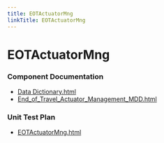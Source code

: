 ```yaml
---
title: EOTActuatorMng
linkTitle: EOTActuatorMng
---
```


# EOTActuatorMng
### Component Documentation

- [Data Dictionary.html](doc/Data%20Dictionary.html)
- [End_of_Travel_Actuator_Management_MDD.html](doc/End_of_Travel_Actuator_Management_MDD.html)

### Unit Test Plan

- [EOTActuatorMng.html](utp/Tessy/report/EOTActuatorMng.html)


